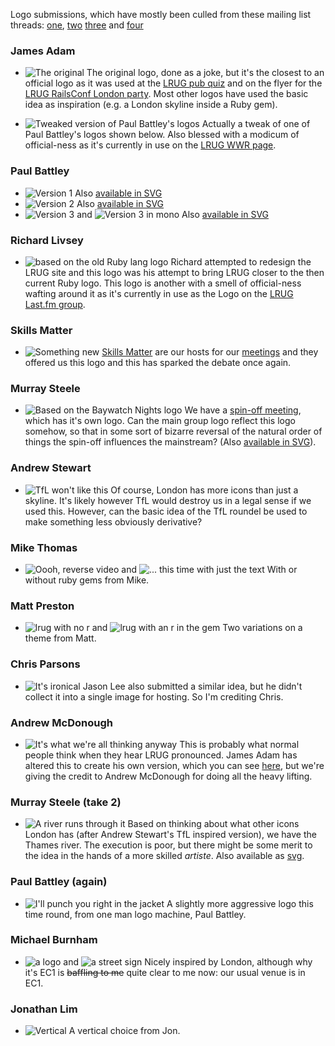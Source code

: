 Logo submissions, which have mostly been culled from these mailing list threads: [one](http://lists.lrug.org/pipermail/chat-lrug.org/2006-November/000663.html), [two](http://lists.lrug.org/pipermail/chat-lrug.org/2008-April/002232.html) [three](http://lists.lrug.org/pipermail/chat-lrug.org/2008-April/002240.html) and [four](http://lists.lrug.org/pipermail/chat-lrug.org/2008-April/002250.html)

### James Adam
* ![The original][1]
  The original logo, done as a joke, but it's the closest to an official logo as it was used at the 
  [LRUG pub quiz](http://lrug.org/meetings/2006/12/07/january-2007-pub-quiz-meeting/) 
  and on the flyer for the [LRUG RailsConf London party](http://lrug.org/meetings/2006/09/08/lrug-railsconf-party/).
  Most other logos have used the basic idea as inspiration (e.g. a London skyline inside a Ruby gem).

* ![Tweaked version of Paul Battley's logos][2]
  Actually a tweak of one of Paul Battley's logos shown below.  Also blessed with a modicum of official-ness as it's 
  currently in use on the [LRUG WWR page](http://www.workingwithrails.com/group/3831-london-ruby-users-group).

### Paul Battley
* ![Version 1][3]
  Also [available in SVG][7] 
* ![Version 2][4]
  Also [available in SVG][8] 
* ![Version 3][5] and ![Version 3 in mono][6]
  Also [available in SVG][9] 

### Richard Livsey
* ![based on the old Ruby lang logo][10]
  Richard attempted to redesign the LRUG site and this logo was his attempt to bring LRUG closer to the then current Ruby logo.
  This logo is another with a smell of official-ness wafting around it as it's currently in use as the Logo on the 
  [LRUG Last.fm group](http://www.last.fm/group/LRUG).

### Skills Matter
* ![Something new][11]
  [Skills Matter](http://skillsmatter.com/) are our hosts for our [meetings](/meetings) and they offered 
  us this logo and this has sparked the debate once again.

### Murray Steele
* ![Based on the Baywatch Nights logo][12]
  We have a [spin-off meeting](/nights/), which has it's own logo.  Can the main group logo reflect this 
  logo somehow, so that in some sort of bizarre reversal of the natural order of things the spin-off 
  influences the mainstream? (Also [available in SVG][13]).

### Andrew Stewart
* ![TfL won't like this][14]
  Of course, London has more icons than just a skyline.  It's likely however TfL would destroy us in a 
  legal sense if we used this.  However, can the basic idea of the TfL roundel be used to make something
  less obviously derivative?

### Mike Thomas
* ![Oooh, reverse video][15] and ![... this time with just the text][16]
  With or without ruby gems from Mike.

### Matt Preston
* ![lrug with no r][17] and ![lrug with an r in the gem][18]
  Two variations on a theme from Matt.
  
### Chris Parsons
* ![It's ironical][19]
  Jason Lee also submitted a similar idea, but he didn't collect it into a single image for hosting.  So I'm crediting Chris.

### Andrew McDonough
* ![It's what we're all thinking anyway][20]
  This is probably what normal people think when they hear LRUG pronounced.  James Adam
  has altered this to create his own version, which you can see [here][21], but we're giving 
  the credit to Andrew McDonough for doing all the heavy lifting.

### Murray Steele (take 2)
* ![A river runs through it][22]
  Based on thinking about what other icons London has (after Andrew Stewart's TfL inspired version), we have the Thames 
  river.  The execution is poor, but there might be some merit to the idea in the hands of a more skilled _artiste_. 
  Also available as [svg][23].

### Paul Battley (again)
* ![I'll punch you right in the jacket][24]
  A slightly more aggressive logo this time round, from one man logo machine, Paul Battley.  

### Michael Burnham
* ![a logo][25] and ![a street sign][26]
  Nicely inspired by London, although why it's EC1 is <strike>baffling to me</strike> quite clear to me now: our usual venue is in EC1.
  
### Jonathan Lim
* ![Vertical][27]
  A vertical choice from Jon.


[1]: http://assets.lrug.org/images/logos/james_adam/lrug-logo.gif
[2]: http://assets.lrug.org/images/logos/james_adam/lrug.png
[3]: http://assets.lrug.org/images/logos/paul_battley/lrug-1.png
[4]: http://assets.lrug.org/images/logos/paul_battley/lrug-2.png
[5]: http://assets.lrug.org/images/logos/paul_battley/lrug-3.png
[6]: http://assets.lrug.org/images/logos/paul_battley/lrug-3-mono.png
[7]: http://assets.lrug.org/images/logos/paul_battley/lrug-1.svg
[8]: http://assets.lrug.org/images/logos/paul_battley/lrug-2.svg
[9]: http://assets.lrug.org/images/logos/paul_battley/lrug-3.svg
[10]: http://assets.lrug.org/images/logos/richard_livsey/1914089.png
[11]: http://assets.lrug.org/images/logos/skillsmatter/lrug.jpg
[12]: http://assets.lrug.org/images/logos/murray_steele/lrug_nights.png
[13]: http://assets.lrug.org/images/lrug-nights.svg
[14]: http://assets.lrug.org/images/logos/andrew_stewart/lrug.png
[15]: http://assets.lrug.org/images/logos/mike_thomas/lrug.jpg
[16]: http://assets.lrug.org/images/logos/mike_thomas/lrug-01.jpg
[17]: http://assets.lrug.org/images/logos/matt_preston/lrug_logo.jpg
[18]: http://assets.lrug.org/images/logos/matt_preston/lrug_logo_2.jpg
[19]: http://assets.lrug.org/images/logos/chris_parsons/elle-rug.jpg
[20]: http://assets.lrug.org/images/logos/andrew_mcdonough/elrug.jpg
[21]: http://assets.lazyatom.com/elrug_hoho.jpg
[22]: http://assets.lrug.org/images/logos/murray_steele/lrug-river.png
[23]: http://assets.lrug.org/images/logos/murray_steele/lrug-river.svg
[24]: http://assets.lrug.org/images/logos/paul_battley/lrug-knuckles.jpg
[25]: http://assets.lrug.org/images/logos/michael_burnham/lrug-1.png
[26]: http://assets.lrug.org/images/logos/michael_burnham/lrug-2.png
[27]: http://assets.lrug.org/images/logos/jonathan_lim/lrug.png
